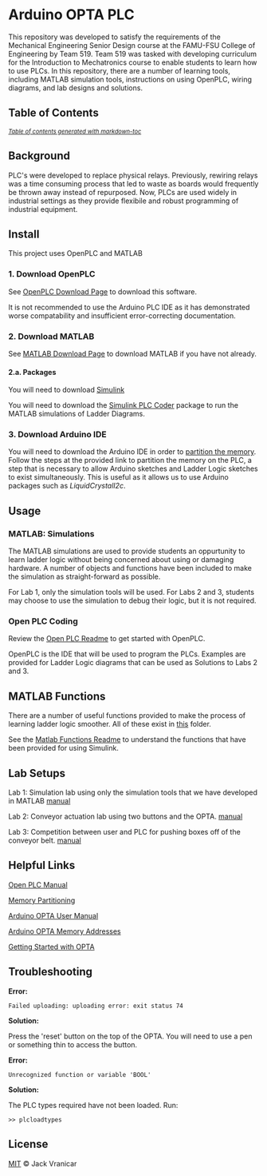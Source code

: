 # Arduino OPTA PLC

This repository was developed to satisfy the requirements of the Mechanical Engineering Senior Design course at the FAMU-FSU College of Engineering by Team 519. 
Team 519 was tasked with developing curriculum for the Introduction to Mechatronics course to enable students to learn how to use PLCs. In this repository, there 
are a number of learning tools, including MATLAB simulation tools, instructions on using OpenPLC, wiring diagrams, and lab designs and solutions.


## Table of Contents


<small><i><a href='http://ecotrust-canada.github.io/markdown-toc/'>Table of contents generated with markdown-toc</a></i></small>

	
## Background

PLC's were developed to replace physical relays. Previously, rewiring relays was a time consuming process that led to waste as boards would frequently be thrown 
away instead of repurposed. Now, PLCs are used widely in industrial settings as they provide flexibile and robust programming of industrial equipment.

## Install

This project uses OpenPLC and MATLAB

### 1. Download OpenPLC

See [OpenPLC Download Page](https://autonomylogic.com/download) to download this software.

It is not recommended to use the Arduino PLC IDE as it has demonstrated worse compatability and insufficient error-correcting documentation.
### 2. Download MATLAB

See [MATLAB Download Page](https://www.mathworks.com/help/install/ug/install-products-with-internet-connection.html) to download MATLAB if you have not already.

#### 2.a. Packages

You will need to download [Simulink](https://www.mathworks.com/products/simulink.html)

You will need to download the [Simulink PLC Coder](https://www.mathworks.com/help//releases/R2021a/plccoder/index.html?s_tid=CRUX_lftnav) package to run the MATLAB simulations of Ladder Diagrams.

### 3. Download Arduino IDE

You will need to download the Arduino IDE in order to [partition the memory](https://autonomylogic.com/docs/2-4-physical-addressing/). Follow the steps at the 
provided link to partition the memory on the PLC, a step that is necessary to allow Arduino sketches and Ladder Logic sketches to exist simultaneously. This is 
useful as it allows us to use Arduino packages such as _LiquidCrystalI2c_.

## Usage

### MATLAB: Simulations

The MATLAB simulations are used to provide students an oppurtunity to learn ladder logic without being concerned about using or damaging hardware. A number of 
objects and functions have been included to make the simulation as straight-forward as possible.

For Lab 1, only the simulation tools will be used. For Labs 2 and 3, students may choose to use the simulation to debug their logic, but it is not required.


### Open PLC Coding

Review the [Open PLC Readme](OpenPLCFolders/README.md) to get started with OpenPLC.

OpenPLC is the IDE that will be used to program the PLCs. Examples are provided for Ladder Logic diagrams that can be used as Solutions to Labs 2 and 3.


## MATLAB Functions

There are a number of useful functions provided to make the process of 
learning ladder logic smoother. All of these exist in [this](MATLAB/MATLAB_Functions) folder.

See the [Matlab Functions Readme](MATLAB/README.md) to understand the functions that have been provided for using Simulink.


## Lab Setups

Lab 1: Simulation lab using only the simulation tools that we have developed in MATLAB [manual](Resources/LabManuals/Lab1Manual.txt)

Lab 2: Conveyor actuation lab using two buttons and the OPTA. [manual](Resources/LabManuals/Lab2Manual.txt)


Lab 3: Competition between user and PLC for pushing boxes off of the conveyor belt. [manual](Resources/LabManuals/Lab3Manual.txt)

## Helpful Links

[Open PLC Manual](https://autonomylogic.com/docs/openplc-overview/)

[Memory Partitioning](https://docs.arduino.cc/tutorials/opta/memory-partitioning/)

[Arduino OPTA User Manual](https://docs.arduino.cc/tutorials/opta/user-manual/)

[Arduino OPTA Memory Addresses](https://autonomylogic.com/docs/2-4-physical-addressing/)

[Getting Started with OPTA](https://opta.findernet.com/en/tutorial/getting-started)
## Troubleshooting

__Error:__

```
Failed uploading: uploading error: exit status 74

```
__Solution:__

Press the 'reset' button on the top of the OPTA. You will need to use a pen or something thin to access the button.

__Error:__

```
Unrecognized function or variable 'BOOL'

```
__Solution:__

The PLC types required have not been loaded. Run: 
```
>> plcloadtypes
```

## License
[MIT](LICENSE) © Jack Vranicar

